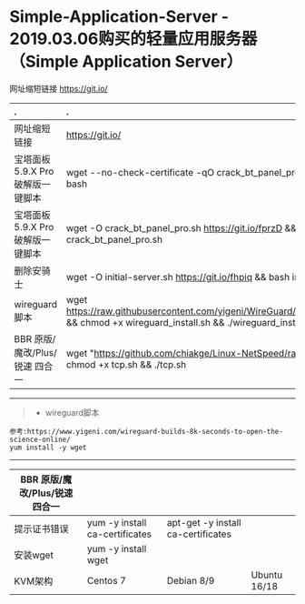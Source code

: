 # Simple-Application-Server - 2019.03.06购买的轻量应用服务器 （Simple Application Server）

网址缩短链接 https://git.io/

|.|.|
| :--------   | :-----  | 
| 网址缩短链接     | https://git.io/ |
| 宝塔面板5.9.X Pro破解版一键脚本 | wget --no-check-certificate -qO crack_bt_panel_pro.sh https://git.io/fprzD && bash |
| 宝塔面板5.9.X Pro破解版一键脚本 | wget -O crack_bt_panel_pro.sh https://git.io/fprzD && bash crack_bt_panel_pro.sh |
|删除安骑士                      | wget -O initial-server.sh https://git.io/fhpiq && bash initial-server.sh|
|wireguard脚本                  | wget https://raw.githubusercontent.com/yigeni/WireGuard/master/wireguard_install.sh && chmod +x wireguard_install.sh && ./wireguard_install.sh |
|BBR 原版/魔改/Plus/锐速 四合一   | wget "https://github.com/chiakge/Linux-NetSpeed/raw/master/tcp.sh" && chmod +x tcp.sh && ./tcp.sh|

---
> * wireguard脚本
```
参考:https://www.yigeni.com/wireguard-builds-8k-seconds-to-open-the-science-online/
yum install -y wget
```
---

| BBR 原版/魔改/Plus/锐速 四合一        ||||
| --------   | :-----  | :----  |:----  |
| 提示证书错误     | yum -y install ca-certificates |   apt-get -y install ca-certificates     |
| 安装wget        |   yum -y install wget  |
| KVM架构        |    Centos 7| Debian 8/9| Ubuntu 16/18  |
